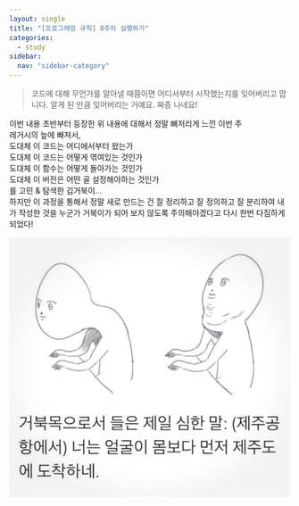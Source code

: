 ```yaml
---
layout: single
title: "[프로그래밍 규칙] 8주차 실행하기"
categories:
  - study
sidebar:
  nav: "sidebar-category"
---
```


> 코드에 대해 무언가를 알아낼 때쯤이면 어디서부터 시작했는지를 잊어버리고 맙니다. 알게 된 만큼 잊어버리는 거예요. 짜증 나네요!

이번 내용 초반부터 등장한 위 내용에 대해서 정말 뼈저리게 느낀 이번 주<br />
레거시의 늪에 빠져서,<br />
도대체 이 코드는 어디에서부터 왔는가<br />
도대체 이 코드는 어떻게 엮여있는 것인가<br />
도대체 이 함수는 어떻게 돌아가는 것인가<br />
도대체 이 버전은 어떤 골 설정해야하는 것인가<br />
를 고민 & 탐색한 김거북이...<br />
하지만 이 과정을 통해서 정말 새로 만드는 건 잘 정리하고 잘 정의하고 잘 분리하여 
내가 작성한 것을 누군가 거북이가 되어 보지 않도록 주의해야겠다고 다시 한번 다짐하게 되었다!

![프로그래밍 규칙 10주차](/assets/images/programming-rule-8.png)
